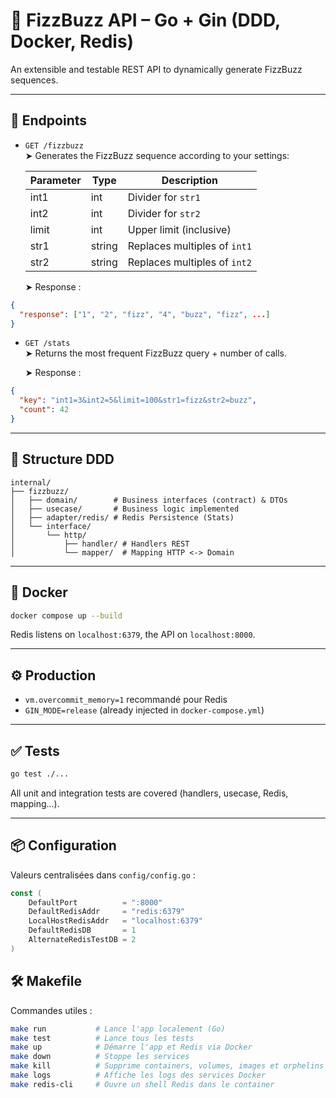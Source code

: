 # 🧠 FizzBuzz API – Go + Gin (DDD, Docker, Redis)

An extensible and testable REST API to dynamically generate FizzBuzz sequences.

---

## 🚀 Endpoints

- `GET /fizzbuzz`  
  ➤ Generates the FizzBuzz sequence according to your settings:

  | Parameter | Type   | Description                         |
  |-----------|--------|-------------------------------------|
  | int1      | int    | Divider for `str1`                |
  | int2      | int    | Divider for `str2`                |
  | limit     | int    | Upper limit (inclusive)         |
  | str1      | string | Replaces multiples of `int1`    |
  | str2      | string | Replaces multiples of `int2`    |

  
  ➤ Response :
```json
{
  "response": ["1", "2", "fizz", "4", "buzz", "fizz", ...]
}
```

- `GET /stats`  
  ➤ Returns the most frequent FizzBuzz query + number of calls.
  
  ➤ Response :
```json
{
  "key": "int1=3&int2=5&limit=100&str1=fizz&str2=buzz",
  "count": 42
}
```
---

## 🧱 Structure DDD

```
internal/
├── fizzbuzz/
│   ├── domain/        # Business interfaces (contract) & DTOs
│   ├── usecase/       # Business logic implemented
│   ├── adapter/redis/ # Redis Persistence (Stats)
│   └── interface/
│       └── http/
│           ├── handler/ # Handlers REST
│           └── mapper/  # Mapping HTTP <-> Domain
```

---

## 🐳 Docker

```bash
docker compose up --build
```

Redis listens on `localhost:6379`, the API on `localhost:8000`.

---

## ⚙️ Production

- `vm.overcommit_memory=1` recommandé pour Redis
- `GIN_MODE=release` (already injected in `docker-compose.yml`)

---

## ✅ Tests

```bash
go test ./...
```

All unit and integration tests are covered (handlers, usecase, Redis, mapping...).

---

## 📦 Configuration

Valeurs centralisées dans `config/config.go` :
```go
const (
	DefaultPort          = ":8000"
	DefaultRedisAddr     = "redis:6379"
	LocalHostRedisAddr   = "localhost:6379"
	DefaultRedisDB       = 1
	AlternateRedisTestDB = 2
)

```

## 🛠️ Makefile

Commandes utiles :

```bash
make run           # Lance l'app localement (Go)
make test          # Lance tous les tests
make up            # Démarre l'app et Redis via Docker
make down          # Stoppe les services
make kill          # Supprime containers, volumes, images et orphelins
make logs          # Affiche les logs des services Docker
make redis-cli     # Ouvre un shell Redis dans le container
```